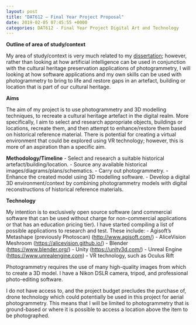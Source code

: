 ```yaml
---
layout: post
title: "DAT612 – Final Year Project Proposal"
date: 2019-02-05 07:45:55 +0000
categories: DAT612 - Final Year Project Digital Art and Technology
---
```


**Outline of area of study/context**

My area of study/context is very much related to my <a href="http://www.circleseven.co.uk/2019/02/05/dat613-dissertation-proposal/">dissertation</a>; however, rather than looking at how artificial intelligence can be used in conjunction with the cultural heritage preservation applications of photogrammetry, I will looking at how software applications and my own skills can be used with photogrammetry to bring to life and restore gaps in an artefact, building or location that is part of our cultural heritage.

**Aims**

The aim of my project is to use photogrammetry and 3D modelling techniques, to recreate a cultural heritage artefact in the digital realm. More specifically, I aim to select and research appropriate objects, buildings or locations, recreate them, and then attempt to enhance/restore them based on historical reference material. There is potential for creating a virtual environment that could be explored using VR technology; however, this is more of an aspiration than a specific aim.

**Methodology/Timeline**
 	- Select and research a suitable historical artefact/building/location.
 	- Source any available historical images/diagrams/plans/schematics.
 	- Carry out photogrammetry.
 	- Enhance the created model using 3D modelling software.
 	- Develop a digital 3D environment/context by combining photogrammetry models with digital reconstructions of historical reference materials.

**Technology**

My intention is to exclusively open source software (and commercial software that can be used without charge for non-commercial applications or that has an education pricing tier). I have started compiling a list of possible applications to research and test. These include:
 	- Agisoft’s Metashape (previously Photoscan) (<a href="http://www.agisoft.com/">http://www.agisoft.com/</a>)
 	- AliceVision Meshroom (<a href="https://alicevision.github.io/">https://alicevision.github.io/</a>)
 	- Blender (<a href="https://www.blender.org/">https://www.blender.org/</a>)
 	- Unity (<a href="https://unity3d.com/">https://unity3d.com/</a>)
 	- Unreal Engine (<a href="https://www.unrealengine.com">https://www.unrealengine.com</a>)
 	- VR technology, such as Oculus Rift

Photogrammetry requires the use of many high-quality images from which to create a 3D model. I have a Nikon DSLR camera, tripod, and professional photo-editing software.

I do not have access to, and the project budget precludes the purchase of, drone technology which could potentially be used in this project for aerial photogrammetry. This means that I will be limited to photogrammetry that is ground-based or where it is possible to access a location above the item to be photographed.